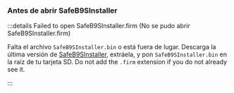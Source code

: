 ### Antes de abrir SafeB9SInstaller

:::details Failed to open SafeB9SInstaller.firm (No se pudo abrir SafeB9SInstaller.firm)

Falta el archivo `SafeB9SInstaller.bin` o está fuera de lugar. Descarga la última versión de [SafeB9SInstaller](https://github.com/d0k3/SafeB9SInstaller/releases/download/v0.0.7/SafeB9SInstaller-20170605-122940.zip), extráela, y pon `SafeB9SInstaller.bin` en la raíz de tu tarjeta SD. Do not add the `.firm` extension if you do not already see it.

:::

